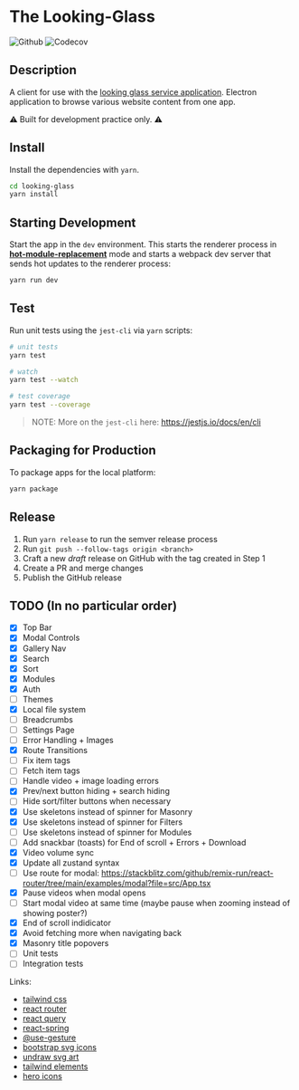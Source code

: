 # The Looking-Glass

![Github](https://github.com/Reptarsrage/looking-glass/workflows/CI/badge.svg)
![Codecov](https://codecov.io/gh/Reptarsrage/looking-glass/branch/main/graph/badge.svg?token=7j24nkzJrO)

## Description

A client for use with the [looking glass service application](https://github.com/Reptarsrage/looking-glass-service). Electron application to browse various website content from one app.

⚠ Built for development practice only. ⚠

## Install

Install the dependencies with `yarn`.

```bash
cd looking-glass
yarn install
```

## Starting Development

Start the app in the `dev` environment. This starts the renderer process in [**hot-module-replacement**](https://webpack.js.org/guides/hmr-react/) mode and starts a webpack dev server that sends hot updates to the renderer process:

```bash
yarn run dev
```

## Test

Run unit tests using the `jest-cli` via `yarn` scripts:

```bash
# unit tests
yarn test

# watch
yarn test --watch

# test coverage
yarn test --coverage
```

> NOTE: More on the `jest-cli` here: https://jestjs.io/docs/en/cli

## Packaging for Production

To package apps for the local platform:

```bash
yarn package
```

## Release

1. Run `yarn release` to run the semver release process
2. Run `git push --follow-tags origin <branch>`
3. Craft a new _draft_ release on GitHub with the tag created in Step 1
4. Create a PR and merge changes
5. Publish the GitHub release

## TODO (In no particular order)

- [x] Top Bar
- [x] Modal Controls
- [x] Gallery Nav
- [x] Search
- [x] Sort
- [x] Modules
- [x] Auth
- [ ] Themes
- [x] Local file system
- [ ] Breadcrumbs
- [ ] Settings Page
- [ ] Error Handling + Images
- [x] Route Transitions
- [ ] Fix item tags
- [ ] Fetch item tags
- [ ] Handle video + image loading errors
- [x] Prev/next button hiding + search hiding
- [ ] Hide sort/filter buttons when necessary
- [x] Use skeletons instead of spinner for Masonry
- [x] Use skeletons instead of spinner for Filters
- [ ] Use skeletons instead of spinner for Modules
- [ ] Add snackbar (toasts) for End of scroll + Errors + Download
- [x] Video volume sync
- [x] Update all zustand syntax
- [ ] Use route for modal: https://stackblitz.com/github/remix-run/react-router/tree/main/examples/modal?file=src/App.tsx
- [x] Pause videos when modal opens
- [ ] Start modal video at same time (maybe pause when zooming instead of showing poster?)
- [x] End of scroll indidicator
- [x] Avoid fetching more when navigating back
- [x] Masonry title popovers
- [ ] Unit tests
- [ ] Integration tests

Links:

- [tailwind css](https://tailwindcss.com/docs)
- [react router](https://reactrouter.com/en/main)
- [react query](https://react-query-v3.tanstack.com/overview)
- [react-spring](https://react-spring.dev/)
- [@use-gesture](https://use-gesture.netlify.app/docs/gestures/)
- [bootstrap svg icons](https://icons.getbootstrap.com/)
- [undraw svg art](https://undraw.co/illustrations)
- [tailwind elements](https://tailwind-elements.com/docs/standard/components/buttons/)
- [hero icons](https://heroicons.com/)
